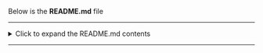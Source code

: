 Below is the **README.md** file



---

<details>
  <summary>Click to expand the README.md contents</summary>


# Distributed Mandelbrot Fractal Renderer

This project demonstrates **distributed processing** by rendering the Mandelbrot fractal across multiple **Dask** workers. It splits the image into tiles, distributes each tile's computation to different workers, and then combines the tiles into a final image.

## Table of Contents
1. [Introduction](#introduction)
2. [Why Distributed Processing?](#why-distributed-processing)
3. [Project Structure](#project-structure)
4. [Prerequisites](#prerequisites)
5. [Installation & Setup](#installation--setup)
6. [Usage](#usage)
7. [Configuration](#configuration)
8. [How It Works](#how-it-works)
9. [Tips & Customization](#tips--customization)
10. [Contributing](#contributing)
11. [License](#license)

---

## Introduction

**The Mandelbrot set** is a famous fractal generated by iterating a simple function in the complex plane. At high resolutions or deep zooms, rendering can be very computationally intensive. This project speeds up the rendering process by using **distributed computing** with [Dask](https://dask.org/).

## Why Distributed Processing?

- **Parallel Tasks**: Instead of computing every pixel in one process, we split the work into “tiles.”  
- **Scale Across Machines**: Dask can coordinate multiple *workers* (processes) on one machine or *multiple* machines over a network.  
- **Faster Results**: More workers = more parallel computing power, reducing the time to render high-resolution or deep-zoom fractals.

## Project Structure

```
monte_carlo_py.py   # Main script that coordinates the rendering
README.md                   # This README file
requirements.txt            # (Optional) Requirements file if you choose to create one
```

## Prerequisites

- Python 3.7+ (Recommended)
- Dask (and its distributed module)
- Pillow (for image creation and saving)
- NumPy

## Installation & Setup

1. **Clone or download** this repository.
2. **(Optional) Create and activate a virtual environment** (recommended):
   ```bash
   python -m venv venv
   source venv/bin/activate  # Linux/Mac
   .\venv\Scripts\activate   # Windows
   ```
3. **Install required packages**:
   ```bash
   pip install dask[distributed] pillow numpy
   ```
   *(You can also install from `requirements.txt` if provided.)*

## Usage

### 1. Start the Dask Scheduler

Open a terminal and run:
```bash
dask-scheduler
```
The scheduler will print an address (commonly `tcp://127.0.0.1:8786`). **Keep this terminal open**.

### 2. Start One or More Workers

In one or more additional terminals, run:
```bash
dask-worker tcp://127.0.0.1:8786
```
- Each worker connects to the scheduler.
- You can start multiple workers on the same machine or on different machines (pointing them to the scheduler's IP if not local).

### 3. Run the Fractal Renderer Script

In **another** terminal:
```bash
python monte_carlo_py.py
```
**Output**:
- The script connects to the Dask scheduler, distributes the computation of fractal “tiles” to each worker, and waits for them to finish.
- Once complete, a file named `mandelbrot.png` is saved in the project directory.

## Configuration

You can edit the parameters at the bottom of `monte_carlo_py.py`:

```python
# Region of the complex plane
XMIN, XMAX = -2.0, 1.0
YMIN, YMAX = -1.0, 1.0

# Image resolution
WIDTH, HEIGHT = 1920, 1080

# Tiling
TILES_ACROSS = 4
TILES_DOWN   = 4

# Iterations
MAX_ITER = 300
```

- **(XMIN, XMAX) and (YMIN, YMAX)**: The region of the complex plane to render.
- **WIDTH, HEIGHT**: Final image resolution in pixels.
- **TILES_ACROSS, TILES_DOWN**: How many tiles to split the image into horizontally and vertically.
- **MAX_ITER**: Maximum iterations for testing each pixel’s divergence (increases detail but also compute time).

## How It Works

1. **Tiling**: The script splits the final image into `tiles_across * tiles_down` tiles. Each tile covers a sub-region of the complex plane.
2. **Distributed Computation**: Each tile is computed by a remote or local *worker* via `client.submit()`.  
3. **Combining Results**: The main script gathers the results with `client.gather()`, then stitches all tile arrays into one large 2D array.
4. **Color Mapping**: The script applies a colorization function to map iteration counts to RGB values.
5. **Final Image**: The result is saved as `mandelbrot.png`.

**Key Point**: The **distributed** nature is most visible when you have multiple workers (potentially on multiple machines). Each worker calculates a portion of the image in parallel, demonstrating how Dask coordinates tasks and aggregates results.

## Tips & Customization

- **Zoom In**: Narrow the ranges (e.g., `XMIN = -0.75`, `XMAX = -0.65`) to explore interesting “zoom” areas of the Mandelbrot set.
- **Increase Resolution**: For more detailed images, try `WIDTH=3840`, `HEIGHT=2160` (4K). Expect longer computation times!
- **Experiment with Tiles**: Adjust `TILES_ACROSS` and `TILES_DOWN` for more, smaller tiles. This often balances the workload better across workers.
- **Customize Color**: Modify the `colorize(...)` function to experiment with different color schemes or even incorporate matplotlib’s color maps.
- **Scale the Cluster**: Launch more workers or scale across different machines to see the power of distributed computing in speeding up the rendering process.

## Contributing

1. Fork the repository.
2. Create a new branch: `git checkout -b feature-branch`.
3. Make changes and commit them.
4. Push to the branch: `git push origin feature-branch`.
5. Submit a pull request.

## License

This project is provided under an [MIT License](https://opensource.org/licenses/MIT).  
Feel free to modify and adapt it to your needs!

---

**Happy fractal rendering!** Feel free to reach out with questions or share your beautiful fractal images.

</details>

---